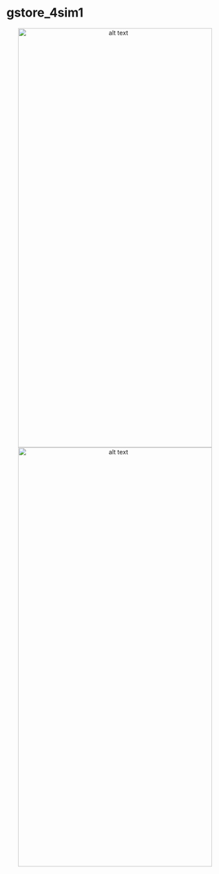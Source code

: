 # gstore_4sim1

<p float="left" align="middle" margin="30px">
<img src="https://user-images.githubusercontent.com/61007324/141379442-29075ad0-1938-448a-ba1f-146807278366.png" alt="alt text" width="450" height="970">
<img src="https://user-images.githubusercontent.com/61007324/141380092-2dd52ffb-396e-4499-8e91-bccadc829cd1.png" alt="alt text" width="450" height="970">

</p>

